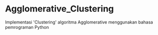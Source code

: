 # Agglomerative_Clustering

Implementasi 'Clustering' algoritma Agglomerative menggunakan bahasa pemrograman Python  
